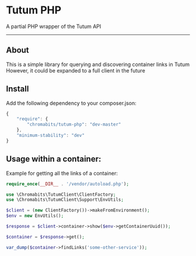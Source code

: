# Tutum PHP

A partial PHP wrapper of the Tutum API

---

## About

This is a simple library for querying and discovering container links in Tutum
However, it could be expanded to a full client in the future

## Install

Add the following dependency to your composer.json:

```js
{
    "require": {
        "chromabits/tutum-php": "dev-master"
    },
    "minimum-stability": "dev"
}
```

## Usage within a container:

Example for getting all the links of a container:

```php
require_once(__DIR__ . '/vendor/autoload.php');

use \Chromabits\TutumClient\ClientFactory;
use \Chromabits\TutumClient\Support\EnvUtils;

$client = (new ClientFactory())->makeFromEnvironment();
$env = new EnvUtils();

$response = $client->container->show($env->getContainerUuid());

$container = $response->get();

var_dump($container->findLinks('some-other-service'));
```
